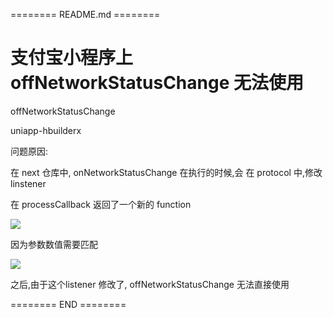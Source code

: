 ======== README.md ========

# 支付宝小程序上 offNetworkStatusChange 无法使用

offNetworkStatusChange

uniapp-hbuilderx

问题原因:

在 next 仓库中, onNetworkStatusChange 在执行的时候,会 在 protocol 中,修改 linstener

在 processCallback 返回了一个新的 function

![](https://yuhepicgo.oss-cn-beijing.aliyuncs.com/20250627171619520.png)

因为参数数值需要匹配

![](https://yuhepicgo.oss-cn-beijing.aliyuncs.com/20250627171453691.png)

之后,由于这个listener 修改了, offNetworkStatusChange 无法直接使用

======== END ========
